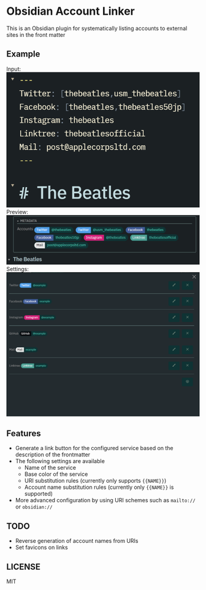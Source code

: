 # Obsidian Account Linker
This is an Obsidian plugin for systematically listing accounts to external sites in the front matter
## Example
Input:
![](./media/image001.png)
Preview:
![](./media/image002.png)
Settings:
![](./media/image003.png)

## Features
- Generate a link button for the configured service based on the description of the frontmatter
- The following settings are available
  - Name of the service
  - Base color of the service
  - URI substitution rules (currently only supports `{{NAME}}`)
  - Account name substitution rules (currently only `{{NAME}}` is supported)
-  More advanced configuration by using URI schemes such as `mailto://` or `obsidian://`

## TODO
- Reverse generation of account names from URIs
- Set favicons on links
## LICENSE
MIT